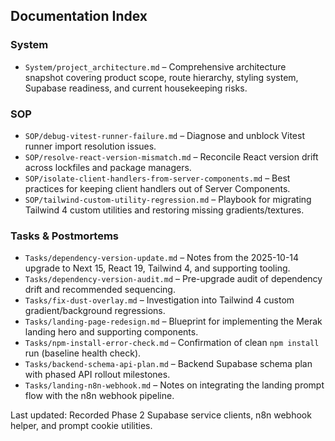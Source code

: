 ## Documentation Index

### System
- `System/project_architecture.md` – Comprehensive architecture snapshot covering product scope, route hierarchy, styling system, Supabase readiness, and current housekeeping risks.

### SOP
- `SOP/debug-vitest-runner-failure.md` – Diagnose and unblock Vitest runner import resolution issues.
- `SOP/resolve-react-version-mismatch.md` – Reconcile React version drift across lockfiles and package managers.
- `SOP/isolate-client-handlers-from-server-components.md` – Best practices for keeping client handlers out of Server Components.
- `SOP/tailwind-custom-utility-regression.md` – Playbook for migrating Tailwind 4 custom utilities and restoring missing gradients/textures.

### Tasks & Postmortems
- `Tasks/dependency-version-update.md` – Notes from the 2025-10-14 upgrade to Next 15, React 19, Tailwind 4, and supporting tooling.
- `Tasks/dependency-version-audit.md` – Pre-upgrade audit of dependency drift and recommended sequencing.
- `Tasks/fix-dust-overlay.md` – Investigation into Tailwind 4 custom gradient/background regressions.
- `Tasks/landing-page-redesign.md` – Blueprint for implementing the Merak landing hero and supporting components.
- `Tasks/npm-install-error-check.md` – Confirmation of clean `npm install` run (baseline health check).
- `Tasks/backend-schema-api-plan.md` – Backend Supabase schema plan with phased API rollout milestones.
- `Tasks/landing-n8n-webhook.md` – Notes on integrating the landing prompt flow with the n8n webhook pipeline.

Last updated: Recorded Phase 2 Supabase service clients, n8n webhook helper, and prompt cookie utilities.
